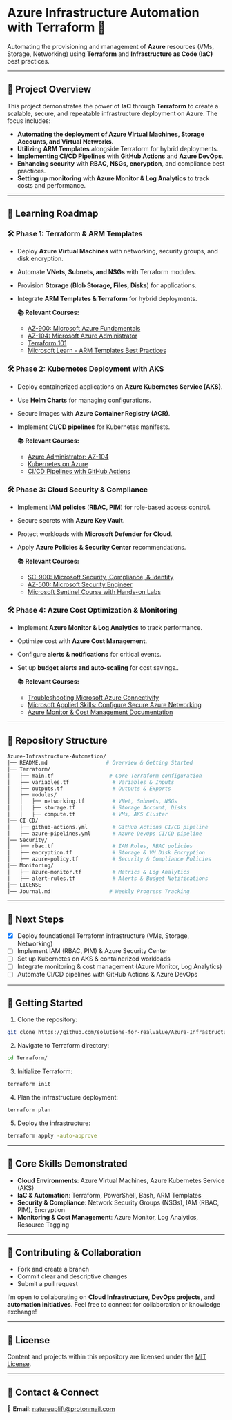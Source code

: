 # Azure Infrastructure Automation with Terraform 🚀

Automating the provisioning and management of **Azure** resources (VMs, Storage, Networking) using **Terraform** and **Infrastructure as Code (IaC)** best practices.

---

## 📌 Project Overview

This project demonstrates the power of **IaC** through **Terraform** to create a scalable, secure, and repeatable infrastructure deployment on Azure. The focus includes:
- **Automating the deployment of Azure Virtual Machines, Storage Accounts, and Virtual Networks.**
- **Utilizing ARM Templates** alongside Terraform for hybrid deployments.
- **Implementing CI/CD Pipelines** with **GitHub Actions** and **Azure DevOps**.
- **Enhancing security** with **RBAC, NSGs, encryption**, and compliance best practices.
- **Setting up monitoring** with **Azure Monitor & Log Analytics** to track costs and performance.

---

## 📖 Learning Roadmap

### 🛠️ **Phase 1: Terraform & ARM Templates**

- Deploy **Azure Virtual Machines** with networking, security groups, and disk encryption.
- Automate **VNets, Subnets, and NSGs** with Terraform modules.
- Provision **Storage** (**Blob Storage, Files, Disks**) for applications.
- Integrate **ARM Templates & Terraform** for hybrid deployments.

    **📚 Relevant Courses:**
    *   [AZ-900: Microsoft Azure Fundamentals](https://www.udemy.com/course/az-900-microsoft-azure-fundamentals-with-simulations/)
    *   [AZ-104: Microsoft Azure Administrator](https://www.udemy.com/course/az-104-microsoft-azure-administrator-course-with-simulations/)
    *   [Terraform 101](https://www.udemy.com/course/terraform-101-azure-edition/)
    *   [Microsoft Learn - ARM Templates Best Practices](https://learn.microsoft.com/en-us/training/paths/deploy-manage-resource-manager-templates/)

### 🛠️ **Phase 2: Kubernetes Deployment with AKS**

- Deploy containerized applications on **Azure Kubernetes Service (AKS)**.
- Use **Helm Charts** for managing configurations.
- Secure images with **Azure Container Registry (ACR)**.
- Implement **CI/CD pipelines** for Kubernetes manifests.

    **📚 Relevant Courses:**
    *   [Azure Administrator: AZ-104](https://www.udemy.com/course/az-104-microsoft-azure-administrator-course-with-simulations/)
    *   [Kubernetes on Azure](https://www.udemy.com/course/terraform-on-azure-services/)
    *   [CI/CD Pipelines with GitHub Actions](https://www.udemy.com/course/learn-github-actions-ci-cd-devops-pipelines/)

### 🛠️ **Phase 3: Cloud Security & Compliance**

- Implement **IAM policies** (**RBAC, PIM**) for role-based access control.
- Secure secrets with **Azure Key Vault**.
- Protect workloads with **Microsoft Defender for Cloud**.
- Apply **Azure Policies & Security Center** recommendations.

    **📚 Relevant Courses:**
    *   [SC-900: Microsoft Security, Compliance, & Identity](https://www.udemy.com/course/sc-900-microsoft-security-compliance-identity-with-sims)
    *   [AZ-500: Microsoft Security Engineer](https://www.udemy.com/course/az-500-microsoft-azure-security-technologies-with-sims)
    *   [Microsoft Sentinel Course with Hands-on Labs](https://www.udemy.com/course/microsoft-sentinel-course-with-hands-on-sims/)

### 🛠️ **Phase 4: Azure Cost Optimization & Monitoring**

- Implement **Azure Monitor & Log Analytics** to track performance.
- Optimize cost with **Azure Cost Management**.
- Configure **alerts & notifications** for critical events.
- Set up **budget alerts and auto-scaling** for cost savings..

    **📚 Relevant Courses:**
    *   [Troubleshooting Microsoft Azure Connectivity](https://www.udemy.com/course/az-720-troubleshooting-microsoft-azure-connectivity-course/)
    *   [Microsoft Applied Skills: Configure Secure Azure Networking](https://www.udemy.com/course/microsoft-applied-skills-configure-secure-access-to-your/)
    *   [Azure Monitor & Cost Management Documentation](https://www.udemy.com/course/azure-infrastructure-managing-cost-governance-monitoring/)

---

## 📂 Repository Structure

```bash
Azure-Infrastructure-Automation/
│── README.md                   # Overview & Getting Started
│── Terraform/
│   ├── main.tf                  # Core Terraform configuration
│   ├── variables.tf              # Variables & Inputs
│   ├── outputs.tf                # Outputs & Exports
│   ├── modules/
│   │   ├── networking.tf         # VNet, Subnets, NSGs
│   │   ├── storage.tf            # Storage Account, Disks
│   │   ├── compute.tf            # VMs, AKS Cluster
│── CI-CD/
│   ├── github-actions.yml        # GitHub Actions CI/CD pipeline
│   ├── azure-pipelines.yml       # Azure DevOps CI/CD pipeline
│── Security/
│   ├── rbac.tf                   # IAM Roles, RBAC policies
│   ├── encryption.tf             # Storage & VM Disk Encryption
│   ├── azure-policy.tf           # Security & Compliance Policies
│── Monitoring/
│   ├── azure-monitor.tf          # Metrics & Log Analytics
│   ├── alert-rules.tf            # Alerts & Budget Notifications
│── LICENSE
│── Journal.md                   # Weekly Progress Tracking

```

---

## 📌 Next Steps

- [x] Deploy foundational Terraform infrastructure (VMs, Storage, Networking)
- [ ] Implement IAM (RBAC, PIM) & Azure Security Center
- [ ] Set up Kubernetes on AKS & containerized workloads
- [ ] Integrate monitoring & cost management (Azure Monitor, Log Analytics)
- [ ] Automate CI/CD pipelines with GitHub Actions & Azure DevOps

---

## 📌 Getting Started

1.  Clone the repository:

```bash
git clone https://github.com/solutions-for-realvalue/Azure-Infrastructure-Automation.git
```

2.  Navigate to Terraform directory:

```bash
cd Terraform/
```

3.  Initialize Terraform:

```bash
terraform init
```

4.  Plan the infrastructure deployment:

```bash
terraform plan
```

5.  Deploy the infrastructure:

```bash
terraform apply -auto-approve
```

---

## 🌟 Core Skills Demonstrated

- **Cloud Environments**: Azure Virtual Machines, Azure Kubernetes Service (AKS)
- **IaC & Automation**: Terraform, PowerShell, Bash, ARM Templates
- **Security & Compliance**: Network Security Groups (NSGs), IAM (RBAC, PIM), Encryption
- **Monitoring & Cost Management**: Azure Monitor, Log Analytics, Resource Tagging

---

## 🤝 Contributing & Collaboration

- Fork and create a branch
- Commit clear and descriptive changes
- Submit a pull request

I’m open to collaborating on **Cloud Infrastructure**, **DevOps projects**, and **automation initiatives**. Feel free to connect for collaboration or knowledge exchange!

---

## 📜 License

Content and projects within this repository are licensed under the [MIT License](LICENSE).

---

## 📧 Contact & Connect

📩 **Email**: [natureuplift@protonmail.com](mailto:natureuplift@protonmail.com)  
<!-- 🔗 **LinkedIn**: [Arnaldo Sepulveda](https://www.linkedin.com/in/arnaldo-sepulveda) -->
